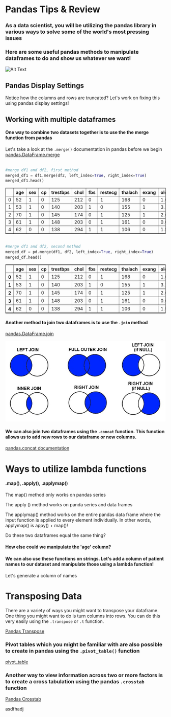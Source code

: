# Pandas Tips & Review
### As a data scientist, you will be utilizing the pandas library in various ways to solve some of the world's most pressing issues

  
### Here are some useful pandas methods to manipulate dataframes to do and show us whatever we want!

![Alt Text](https://media.giphy.com/media/aUhEBE0T8XNHa/giphy.gif)

## Pandas Display Settings

Notice how the columns and rows are truncated?  Let's work on fixing this using pandas display settings!

## Working with multiple dataframes

#### One way to combine two datasets together is to use the the merge function from pandas

Let's take a look at the `.merge()` documentation in pandas before we begin [pandas.DataFrame.merge](https://pandas.pydata.org/pandas-docs/stable/reference/api/pandas.DataFrame.merge.html)


```python

#merge df1 and df2, first method
merged_df1 = df1.merge(df2, left_index=True, right_index=True)
merged_df1.head()
```




<div>
<style scoped>
    .dataframe tbody tr th:only-of-type {
        vertical-align: middle;
    }

    .dataframe tbody tr th {
        vertical-align: top;
    }

    .dataframe thead th {
        text-align: right;
    }
</style>
<table border="1" class="dataframe">
  <thead>
    <tr style="text-align: right;">
      <th></th>
      <th>age</th>
      <th>sex</th>
      <th>cp</th>
      <th>trestbps</th>
      <th>chol</th>
      <th>fbs</th>
      <th>restecg</th>
      <th>thalach</th>
      <th>exang</th>
      <th>oldpeak</th>
      <th>slope</th>
      <th>ca</th>
      <th>thal</th>
      <th>target</th>
      <th>B</th>
      <th>C</th>
      <th>D</th>
    </tr>
  </thead>
  <tbody>
    <tr>
      <td>0</td>
      <td>52</td>
      <td>1</td>
      <td>0</td>
      <td>125</td>
      <td>212</td>
      <td>0</td>
      <td>1</td>
      <td>168</td>
      <td>0</td>
      <td>1.0</td>
      <td>2</td>
      <td>2</td>
      <td>3</td>
      <td>0</td>
      <td>23</td>
      <td>39</td>
      <td>55</td>
    </tr>
    <tr>
      <td>1</td>
      <td>53</td>
      <td>1</td>
      <td>0</td>
      <td>140</td>
      <td>203</td>
      <td>1</td>
      <td>0</td>
      <td>155</td>
      <td>1</td>
      <td>3.1</td>
      <td>0</td>
      <td>0</td>
      <td>3</td>
      <td>0</td>
      <td>90</td>
      <td>40</td>
      <td>4</td>
    </tr>
    <tr>
      <td>2</td>
      <td>70</td>
      <td>1</td>
      <td>0</td>
      <td>145</td>
      <td>174</td>
      <td>0</td>
      <td>1</td>
      <td>125</td>
      <td>1</td>
      <td>2.6</td>
      <td>0</td>
      <td>0</td>
      <td>3</td>
      <td>0</td>
      <td>25</td>
      <td>74</td>
      <td>45</td>
    </tr>
    <tr>
      <td>3</td>
      <td>61</td>
      <td>1</td>
      <td>0</td>
      <td>148</td>
      <td>203</td>
      <td>0</td>
      <td>1</td>
      <td>161</td>
      <td>0</td>
      <td>0.0</td>
      <td>2</td>
      <td>1</td>
      <td>3</td>
      <td>0</td>
      <td>37</td>
      <td>31</td>
      <td>16</td>
    </tr>
    <tr>
      <td>4</td>
      <td>62</td>
      <td>0</td>
      <td>0</td>
      <td>138</td>
      <td>294</td>
      <td>1</td>
      <td>1</td>
      <td>106</td>
      <td>0</td>
      <td>1.9</td>
      <td>1</td>
      <td>3</td>
      <td>2</td>
      <td>0</td>
      <td>93</td>
      <td>10</td>
      <td>21</td>
    </tr>
  </tbody>
</table>
</div>




```python

#merge df1 and df2, second method
merged_df = pd.merge(df1, df2, left_index=True, right_index=True)
merged_df.head()
```




<div>
<style scoped>
    .dataframe tbody tr th:only-of-type {
        vertical-align: middle;
    }

    .dataframe tbody tr th {
        vertical-align: top;
    }

    .dataframe thead th {
        text-align: right;
    }
</style>
<table border="1" class="dataframe">
  <thead>
    <tr style="text-align: right;">
      <th></th>
      <th>age</th>
      <th>sex</th>
      <th>cp</th>
      <th>trestbps</th>
      <th>chol</th>
      <th>fbs</th>
      <th>restecg</th>
      <th>thalach</th>
      <th>exang</th>
      <th>oldpeak</th>
      <th>slope</th>
      <th>ca</th>
      <th>thal</th>
      <th>target</th>
      <th>B</th>
      <th>C</th>
      <th>D</th>
    </tr>
  </thead>
  <tbody>
    <tr>
      <th>0</th>
      <td>52</td>
      <td>1</td>
      <td>0</td>
      <td>125</td>
      <td>212</td>
      <td>0</td>
      <td>1</td>
      <td>168</td>
      <td>0</td>
      <td>1.0</td>
      <td>2</td>
      <td>2</td>
      <td>3</td>
      <td>0</td>
      <td>54</td>
      <td>63</td>
      <td>84</td>
    </tr>
    <tr>
      <th>1</th>
      <td>53</td>
      <td>1</td>
      <td>0</td>
      <td>140</td>
      <td>203</td>
      <td>1</td>
      <td>0</td>
      <td>155</td>
      <td>1</td>
      <td>3.1</td>
      <td>0</td>
      <td>0</td>
      <td>3</td>
      <td>0</td>
      <td>86</td>
      <td>26</td>
      <td>59</td>
    </tr>
    <tr>
      <th>2</th>
      <td>70</td>
      <td>1</td>
      <td>0</td>
      <td>145</td>
      <td>174</td>
      <td>0</td>
      <td>1</td>
      <td>125</td>
      <td>1</td>
      <td>2.6</td>
      <td>0</td>
      <td>0</td>
      <td>3</td>
      <td>0</td>
      <td>79</td>
      <td>75</td>
      <td>84</td>
    </tr>
    <tr>
      <th>3</th>
      <td>61</td>
      <td>1</td>
      <td>0</td>
      <td>148</td>
      <td>203</td>
      <td>0</td>
      <td>1</td>
      <td>161</td>
      <td>0</td>
      <td>0.0</td>
      <td>2</td>
      <td>1</td>
      <td>3</td>
      <td>0</td>
      <td>12</td>
      <td>81</td>
      <td>0</td>
    </tr>
    <tr>
      <th>4</th>
      <td>62</td>
      <td>0</td>
      <td>0</td>
      <td>138</td>
      <td>294</td>
      <td>1</td>
      <td>1</td>
      <td>106</td>
      <td>0</td>
      <td>1.9</td>
      <td>1</td>
      <td>3</td>
      <td>2</td>
      <td>0</td>
      <td>55</td>
      <td>99</td>
      <td>28</td>
    </tr>
  </tbody>
</table>
</div>



####  Another method to join two dataframes is to use the `.join` method

[pandas.DataFrame.join](https://pandas.pydata.org/pandas-docs/stable/reference/api/pandas.DataFrame.join.html)

![](img/join-types.jpg)

#### We can also join two dataframes using the `.concat` function.  This function allows us to add new rows to our dataframe or new columns.

[pandas.concat documentation](https://pandas.pydata.org/pandas-docs/stable/reference/api/pandas.concat.html)

# Ways to utilize lambda functions
#### .map(), .apply(), .applymap()

The map() method only works on pandas series

The apply () method works on panda series and data frames

The applymap() method works on the entire pandas data frame where the input function is applied to every element individually. In other words, applymap() is appy() + map()!

Do these two dataframes equal the same thing?

#### How else could we manipulate the 'age' column?

#### We can also use these functions on strings.  Let's add a column of patient names to our dataset and manipulate those using a lambda function!

Let's generate a column of names

# Transposing Data

There are a variety of ways you might want to transpose your dataframe.  One thing you might want to do is turn columns into rows.  You can do this very easily using the `.transpose` or `.t` function.

[Pandas Transpose](https://pandas.pydata.org/pandas-docs/stable/reference/api/pandas.DataFrame.transpose.html)

### Pivot tables which you might be familiar with are also possible to create in pandas using the `.pivot_table()` function

[pivot_table](https://pandas.pydata.org/pandas-docs/stable/reference/api/pandas.pivot_table.html)

### Another way to view information across two or more factors is to create a cross tabulation using the pandas `.crosstab` function

[Pandas Crosstab](https://pandas.pydata.org/pandas-docs/stable/reference/api/pandas.crosstab.html)

asdfhadj 
